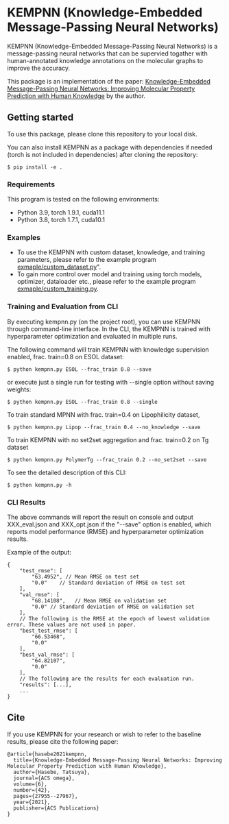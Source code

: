 # KEMPNN (Knowledge-Embedded Message-Passing Neural Networks)

KEMPNN (Knowledge-Embedded Message-Passing Neural Networks) is a message-passing neural networks that
can be supervied togather with human-annotated knowledge annotations on the molecular graphs to improve the accuracy.

This package is an implementation of the paper: [Knowledge-Embedded Message-Passing Neural Networks: Improving Molecular Property Prediction with Human Knowledge](https://doi.org/10.1021/acsomega.1c03839) by the author.


## Getting started

To use this package, please clone this repository to your local disk.

You can also install KEMPNN as a package with dependencies if needed (torch is not included in dependencies) 
after cloning the repository:

    $ pip install -e .

### Requirements
This program is tested on the following environments:

* Python 3.9, torch 1.9.1, cuda11.1
* Python 3.8, torch 1.7.1, cuda10.1


### Examples

* To use the KEMPNN with custom dataset, knowledge, and training parameters, please refer to the example program [exmaple/custom_dataset.py](exmaple/custom_dataset.py)".
* To gain more control over model and training using torch models, optimizer, dataloader etc., please refer to the example program [exmaple/custom_training.py](exmaple/custom_training.py).

### Training and Evaluation from CLI

By executing kempnn.py (on the project root), you can use KEMPNN through command-line interface.
In the CLI, the KEMPNN is trained with hyperparameter optimization and evaluated in multiple runs.

The following command will train KEMPNN with knowledge supervision enabled, frac. train=0.8 on ESOL dataset:

    $ python kempnn.py ESOL --frac_train 0.8 --save

or execute just a single run for testing with --single option without saving weights:

    $ python kempnn.py ESOL --frac_train 0.8 --single

To train standard MPNN with frac. train=0.4 on Lipophilicity dataset,

    $ python kempnn.py Lipop --frac_train 0.4 --no_knowledge --save

To train KEMPNN with no set2set aggregation and frac. train=0.2 on Tg dataset

    $ python kempnn.py PolymerTg --frac_train 0.2 --no_set2set --save

To see the detailed description of this CLI:

    $ python kempnn.py -h


### CLI Results

The above commands will report the result on console and
output XXX_eval.json and XXX_opt.json if the "--save" option is enabled,
which reports model performance (RMSE) and hyperparameter optimization results.

Example of the output:

    {
        "test_rmse": [
            "63.4952", // Mean RMSE on test set
            "0.0"    // Standard deviation of RMSE on test set
        ],
        "val_rmse": [
            "68.14108",   // Mean RMSE on validation set
            "0.0" // Standard deviation of RMSE on validation set
        ],
        // The following is the RMSE at the epoch of lowest validation error. These values are not used in paper.
        "best_test_rmse": [
            "66.53468",
            "0.0"
        ],
        "best_val_rmse": [
            "64.82107",
            "0.0"
        ],
        // The following are the results for each evaluation run.
        "results": [...],
        ...
    }



## Cite

If you use KEMPNN for your research or wish to refer to the baseline results, please cite the following paper:

    @article{hasebe2021kempnn,
      title={Knowledge-Embedded Message-Passing Neural Networks: Improving Molecular Property Prediction with Human Knowledge},
      author={Hasebe, Tatsuya},
      journal={ACS omega},
      volume={6},
      number={42},
      pages={27955--27967},
      year={2021},
      publisher={ACS Publications}
    }
